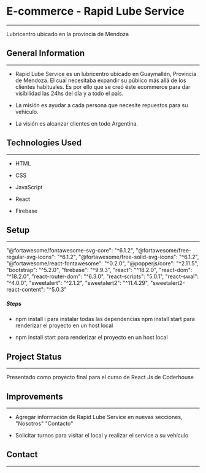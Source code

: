 <h1>E-commerce - Rapid Lube Service</h1>
<hr><p>Lubricentro ubicado en la provincia de Mendoza</p><h2>General Information</h2>
<hr><ul>
<li>Rapid Lube Service es un lubricentro ubicado en Guaymallén, Provincia de Mendoza. El cual necesitaba expandir su público más allá de los clientes habituales. Es por ello que se creó éste ecommerce para dar visibilidad las 24hs del día y a todo el país.</li>
</ul><ul>
<li>La misión es ayudar a cada persona que necesite repuestos para su vehículo.</li>
</ul><ul>
<li>La visión es alcanzar clientes en todo Argentina.</li>
</ul><h2>Technologies Used</h2>
<hr><ul>
<li>HTML</li>
</ul><ul>
<li>CSS</li>
</ul><ul>
<li>JavaScript</li>
</ul><ul>
<li>React</li>
</ul><ul>
<li>Firebase</li>
</ul><h2>Setup</h2>
<hr><p>"@fortawesome/fontawesome-svg-core": "^6.1.2",
"@fortawesome/free-regular-svg-icons": "^6.1.2",
"@fortawesome/free-solid-svg-icons": "^6.1.2",
"@fortawesome/react-fontawesome": "^0.2.0",
"@popperjs/core": "^2.11.5",
"bootstrap": "^5.2.0",
"firebase": "^9.9.3",
"react": "^18.2.0",
"react-dom": "^18.2.0",
"react-router-dom": "^6.3.0",
"react-scripts": "5.0.1",
"react-swal": "^4.0.0",
"sweetalert": "^2.1.2",
"sweetalert2": "^11.4.29",
"sweetalert2-react-content": "^5.0.3"</p><h5>Steps</h5><ul>
<li>npm install i para instalar todas las dependencias npm install start para renderizar el proyecto en un host local</li>
</ul><ul>
<li>npm install start para renderizar el proyecto en un host local</li>
</ul><h2>Project Status</h2>
<hr><p>Presentado como proyecto final para el curso de React Js de Coderhouse</p><h2>Improvements</h2>
<hr><ul>
<li>Agregar información de Rapid Lube Service en nuevas secciones, "Nosotros" "Contacto"</li>
</ul><ul>
<li>Solicitar turnos para visitar el local y realizar el service a su vehículo</li>
</ul><h2>Contact</h2>
<hr><p><span style="margin-right: 30px;"></span><a href="https://www.linkedin.com/in/pasqualottogianluca/"><img target="_blank
